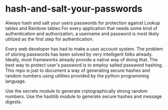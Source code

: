 # hash-and-salt-your-passwords
Always hash and salt your users passwords for protection against Lookup tables and Rainbow tables
For every application that needs some kind of authentication and authorization, 
a username and password is most likely utilized as the first step for authentication.

Every web developer has had to make a user account system. The problem of storing passwords has been solved by very intelligent folks already.
Ideally, most frameworks already provide a native way of doing that.
The best way to protect user's password is to employ salted password hashing.
This repo is just to document a way of generating secure hashes and random numbers using utilities provided by the python programming language.

Use the secrets module to generate crptographically strong random numbers.
Use the hashlib module to generate secure hashes and message digests.
